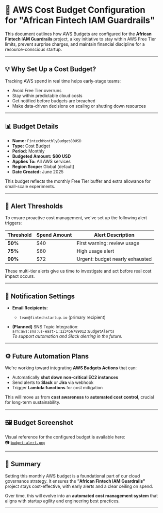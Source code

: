 # 🧾 AWS Cost Budget Configuration for "African Fintech IAM Guardrails"

This document outlines how AWS Budgets are configured for the **African Fintech IAM Guardrails** project, a key initiative to stay within AWS Free Tier limits, prevent surprise charges, and maintain financial discipline for a resource-conscious startup.

---

## 💡 Why Set Up a Cost Budget?

Tracking AWS spend in real time helps early-stage teams:

- Avoid Free Tier overruns  
- Stay within predictable cloud costs  
- Get notified before budgets are breached  
- Make data-driven decisions on scaling or shutting down resources

---

## 📊 Budget Details

- **Name:** `FintechMonthlyBudget80USD`  
- **Type:** Cost Budget  
- **Period:** Monthly  
- **Budgeted Amount:** **$80 USD**  
- **Applies To:** All AWS services  
- **Region Scope:** Global (default)  
- **Date Created:** June 2025  

This budget reflects the monthly Free Tier buffer and extra allowance for small-scale experiments.

---

## 🚨 Alert Thresholds

To ensure proactive cost management, we've set up the following alert triggers:

| Threshold | Spend Amount | Alert Description            |
|-----------|--------------|------------------------------|
| **50%**   | $40          | First warning: review usage  |
| **75%**   | $60          | High usage alert             |
| **90%**   | $72          | Urgent: budget nearly exhausted |

These multi-tier alerts give us time to investigate and act before real cost impact occurs.

---

## 📧 Notification Settings

- **Email Recipients:**  
  - `team@fintechstartup.io` (primary recipient)

- **(Planned)** SNS Topic Integration:  
  `arn:aws:sns:us-east-1:123456789012:BudgetAlerts`  
  *To support automation and Slack alerting in the future.*

---

## ⚙️ Future Automation Plans

We're working toward integrating **AWS Budgets Actions** that can:

- Automatically **shut down non-critical EC2 instances**  
- Send alerts to **Slack** or **Jira** via webhook  
- Trigger **Lambda functions** for cost mitigation  

This will move us from **cost awareness** to **automated cost control**, crucial for long-term sustainability.

---

## 🖼️ Budget Screenshot

Visual reference for the configured budget is available here:  
📷 [`budget-alert.png`](./screenshots/budget-alert.png)

---

## 🧩 Summary

Setting this monthly AWS budget is a foundational part of our cloud governance strategy. It ensures the **"African Fintech IAM Guardrails"** project stays cost-effective, with early alerts and a clear ceiling on spend.  

Over time, this will evolve into an **automated cost management system** that aligns with startup agility and engineering best practices.

---

